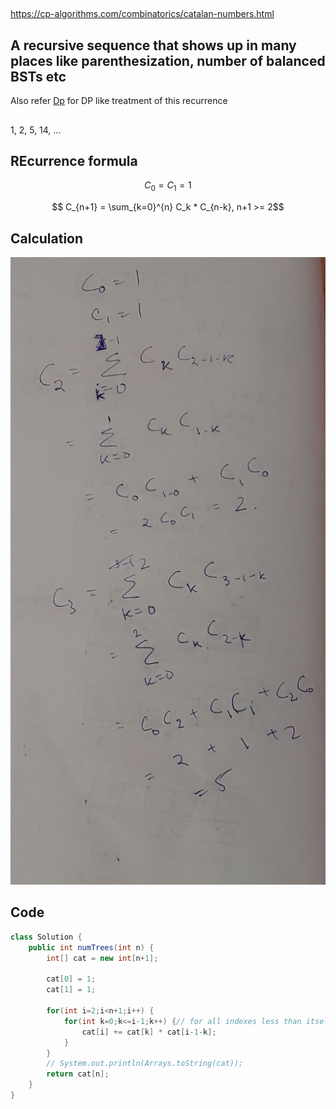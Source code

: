 
##

https://cp-algorithms.com/combinatorics/catalan-numbers.html

## A recursive sequence that shows up in many places like parenthesization, number of balanced BSTs etc

Also refer [Dp](../DynamicProgramming/CatalanNumbers.md) for DP like treatment of this recurrence

##

1, 2, 5, 14, ...

## REcurrence formula

$$ C_0 =  C_1 = 1$$

$$ C_{n+1} = \sum_{k=0}^{n} C_k * C_{n-k}, n+1 >= 2$$

## Calculation

![calc](images/catalanrecurrence.jpg)

## Code

```java
class Solution {
    public int numTrees(int n) {
        int[] cat = new int[n+1];
        
        cat[0] = 1;
        cat[1] = 1;
        
        for(int i=2;i<n+1;i++) {
            for(int k=0;k<=i-1;k++) {// for all indexes less than itself
                cat[i] += cat[k] * cat[i-1-k];
            }
        }
        // System.out.println(Arrays.toString(cat));
        return cat[n];
    }
}
```

